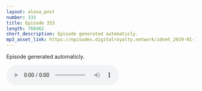```yaml
---
layout: alexa_post
number: 333
title: Episode 333
length: 768462
short_description: Episode generated automaticly.
mp3_asset_link: https://episodes.digitalroyalty.network/zdnet_2019-01-13_01-00-04.mp3
---
```


Episode generated automaticly.

<audio controls>
    <source src="{{ page.mp3_asset_link }}" type="audio/mpeg">
</audio>
